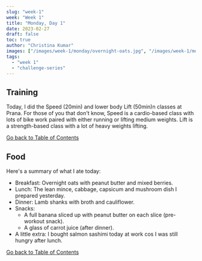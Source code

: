 ```yaml
---
slug: "week-1"
week: "Week 1"
title: "Monday, Day 1"
date: 2023-02-27
draft: false
toc: true
author: "Christina Kumar"
images: ["/images/week-1/monday/overnight-oats.jpg", "/images/week-1/monday/lunch-cabbage-mince-rice.jpg", "/images/week-1/monday/salmon-sashimi.jpg", "/images/week-1/monday/snack-banana-peanut-butter.jpg", "/images/week-1/monday/lamb-shank-broth.jpg",   "/images/week-1/monday/carrot-juice.jpg",   ]
tags:
  - "week 1"
  - "challenge-series"
---
```

<span id="reference"></span>

## Training

Today, I did the Speed (20min) and lower body Lift (50min)n classes at Prana. For those of you that don't know, Speed is a cardio-based class with lots of bike work paired with either running or lifting medium weights. Lift is a strength-based class with a lot of heavy weights lifting. 

<a href="monday.md#reference">Go back to Table of Contents</a>

## Food

Here's a summary of what I ate today:

- Breakfast: Overnight oats with peanut butter and mixed berries.
- Lunch: The lean mince, cabbage, capsicum and mushroom dish I prepared yesterday.
- Dinner: Lamb shanks with broth and cauliflower.
- Snacks: 
  - A full banana sliced up with peanut butter on each slice (pre-workout snack).
  - A glass of carrot juice (after dinner).
- A little extra: I bought salmon sashimi today at work cos I was still hungry after lunch. 

<a href="monday.md#reference">Go back to Table of Contents</a>


